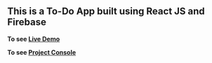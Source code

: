## This is a To-Do App built using React JS and Firebase

**To see <a href="https://todo-app-e7c08.web.app">Live Demo</a>**

**To see <a href="https://console.firebase.google.com/project/todo-app-e7c08/overview">Project Console</a>**